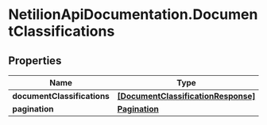# NetilionApiDocumentation.DocumentClassifications

## Properties
Name | Type | Description | Notes
------------ | ------------- | ------------- | -------------
**documentClassifications** | [**[DocumentClassificationResponse]**](DocumentClassificationResponse.md) |  | [optional] 
**pagination** | [**Pagination**](Pagination.md) |  | [optional] 


